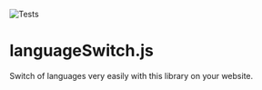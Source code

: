 ![Tests](https://github.com/MoisesOliveira/languageSwitch.js/actions/workflows/node.js.yml/badge.svg)

# languageSwitch.js
Switch of languages very easily with this library on your website.

